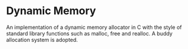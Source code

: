 # Dynamic Memory

An implementation of a dynamic memory allocator in C with the style of standard library functions
such as malloc, free and realloc. A buddy allocation system is adopted.